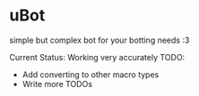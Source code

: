 # uBot

simple but complex bot for your botting needs :3

Current Status: Working very accurately
TODO:
- Add converting to other macro types
- Write more TODOs